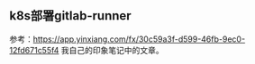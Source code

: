 ## k8s部署gitlab-runner

参考：https://app.yinxiang.com/fx/30c59a3f-d599-46fb-9ec0-12fd671c55f4 我自己的印象笔记中的文章。